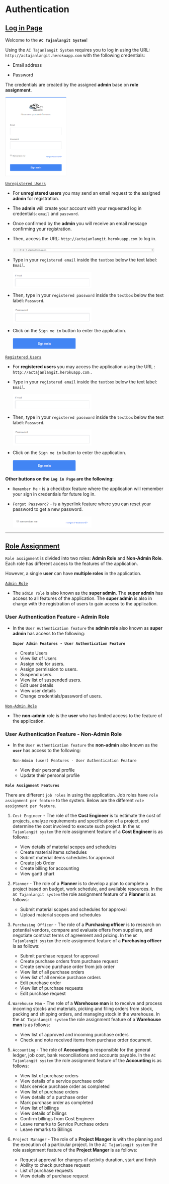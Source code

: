 # Authentication

## <ins>Log in Page</ins>

Welcome to the <b>`AC Tajanlangit System`</b>!

Using the `AC Tajanlangit System` requires you to log in using the URL: `http://actajanlangit.herokuapp.com` with the following credentials:

- Email address

- Password

 The credentials are created by the assigned <b>admin</b> base on <b>role assignment</b>. 

 <img style="height: 250px;" src="LogInPage.png" align="middle">

 <ins>`Unregistered Users`</ins>

 - For <b>unregistered users</b> you may send an email request to the assigned <b>admin</b> for registration.

 - The <b>admin</b> will create your account with your requested log in credentials: `email` and `password`. 
 
 - Once confirmed by the <b>admin</b> you will receive an email message confirming your registration. 
 
 - Then, access the URL: `http://actajanlangit.herokuapp.com` to log in.

    <img style="height: 15px; width: 450px" src="URLLink.png" align="middle">

 - Type in your `registered email` inside the `textbox` below the text label: `Email`. 

    <img style="height: 50px; width: 250px" src="EmailTextBox.png" align="middle">
 
 - Then, type in your `registered password` inside the `textbox` below the text label: `Password`. 

    <img style="height: 50px; width: 250px" src="PasswordTextBox.png" align="middle">

 - Click on the `Sign me in` button to enter the application.
 
    <img style="height: 35px; width: 200px" src="SignMeInButton.png">

    

<ins>`Registered Users`</ins>

- For <b>registered users</b> you may access the application using the URL : `http://actajanlangit.herokuapp.com` .

- Type in your `registered email` inside the `textbox` below the text label: `Email`.

    <img style="height: 50px; width: 250px" src="EmailTextBox.png" align="middle">

 - Then, type in your `registered password` inside the `textbox` below the text label: `Password`. 

    <img style="height: 50px; width: 250px" src="PasswordTextBox.png" align="middle">
 
- Click on the `Sign me in` button to enter the application.

    <img style="height: 35px; width: 200px" src="SignMeInButton.png">

<strong>Other buttons on the `Log in Page` are the following:</strong>

- `Remember Me` -  is a checkbox feature where the application will remember your sign in credentials for future log in.

- `Forgot Password?` - is a hyperlink feature where you can reset your password to get a new password. 

    <img style="height: 35px; width: 250px" src="OtherButtonInLogInPage.png">

<hr />


## <ins>Role Assignment</ins>

 `Role assignment` is divided into two roles: <b>Admin Role</b> and <b>Non-Admin Role</b>. Each role has different access to the features of the application. 
 
 However, a single <b>user</b> can have <strong>multiple roles</strong> in the application.

<ins>`Admin Role`</ins>

- The `admin role` is also known as the <strong>super admin</strong>. The <b>super admin</b> has access to all features of the application. The <b>super admin</b> is also in charge with the registration of users to gain access to the application.

### User Authentication Feature - Admin Role

- In the `User Authentication feature` the <b>admin role</b> also known as <b>super admin</b> has access to the following:

    <b>`Super Admin Features - User Authentication Feature`</b>
        
    - Create Users
    - View list of Users
    - Assign role for users.
    - Assign permission to users.
    - Suspend users.
    - View list of suspended users.
    - Edit user details
    - View user details
    - Change credentials/password of users.

<ins>`Non-Admin Role`</ins>

- The <b>non-admin</b> role is the <strong>user</strong> who has limited access to the feature of the application.

### User Authentication Feature - Non-Admin Role

- In the `User Authentication feature` the <b>non-admin</b> also known as the <strong>`user`</strong> has access to the following:

    `Non-Admin (user) Features - User Authentication Feature`

    - View their personal profile
    - Update their personal profile

<strong>`Role Assignment Features`</strong>

There are different `job roles` in using the application. Job roles have `role assignment per feature` to the system. Below are the different `role assignment per feature`.

1. `Cost Engineer` - The role of the <b>Cost Engineer</b> is to estimate the cost of projects, analyze requirements and specification of a project, and determine the cost involved to execute such project. In the `AC Tajanlangit system` the role assignment feature of a <b>Cost Engineer</b> is as follows:
    
    - View details of material scopes and schedules
    - Create material items schedules
    - Submit material items schedules for approval
    - Create job Order
    - Create billing for accounting
    - View gantt chart

2. `Planner` - The role of a <b>Planner</b> is to develop a plan to complete a project based on budget, work schedule, and available resources. In the `AC Tajanlangit system` the role assignment feature of a <b>Planner</b> is as follows:

    - Submit material scopes and schedules for approval
    - Upload material scopes and schedules 

3. `Purchasing Officer` - The role of a <b>Purchasing officer</b> is to research on potential vendors, compare and evaluate offers from suppliers, and negotiate contract terms of agreement and pricing. In the `AC Tajanlangit system` the role assignment feature of a  <b>Purchasing officer</b> is as follows:

    - Submit purchase request for approval 
    - Create purchase orders from purchase request
    - Create service purchase order from job order
    - View list of all purchase orders
    - View list of all service purchase orders
    - Edit purchase order
    - View list of purchase requests
    - Edit purchase request

4. `Warehouse Man` - The role of a <b>Warehouse man</b> is to receive and process incoming stocks and materials, picking and filing orders from stock, packing and shipping orders, and managing stock in the warehouse. In the `AC Tajanlangit system` the role assignment feature of a <b>Warehouse man</b> is as follows: 

    - View list of approved and incoming purchase orders
    - Check and note received items from purchase order document.

5. `Accounting` - The role of <b>Accounting</b> is responsible for the general ledger, job cost, bank reconciliations and accounts payable. In the `AC Tajanlangit system` the role assignment feature of the <b>Accounting</b> is as follows:

    - View list of purchase orders
    - View details of a service purchase order
    - Mark service purchase order as completed
    - View list of purchase orders 
    - View details of a purchase order
    - Mark purchase order as completed
    - View list of billings
    - View details of billings
    - Confirm billings from Cost Engineer
    - Leave remarks to Service Purchase orders
    - Leave remarks to Billings

6. `Project Manager` - The role of a <b>Project Manger</b> is with the planning and the execution of a particular project. In the `AC Tajanlangit system` the role assignment feature of the <b>Project Manger</b> is as follows:

    - Request approval for changes of activity duration, start and finish
    - Ability to check purchase request
    - List of purchase requests
    - View details of purchase request
